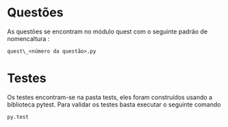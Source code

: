 # Questões

As questões se encontram no módulo quest com o seguinte padrão de nomencaltura :

```{python}
quest\_<número da questão>.py
```

# Testes

Os testes encontram-se na pasta tests, eles foram construídos usando a biblioteca pytest. Para validar os testes basta
executar o seguinte comando

```{python}
py.test
```

